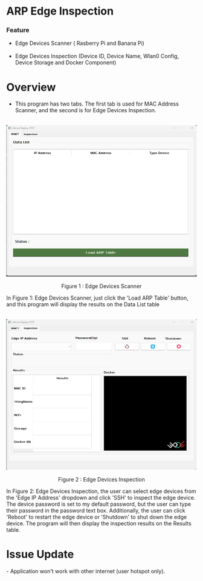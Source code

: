<H1> ARP Edge Inspection </H1>

<H3> Feature </H3>

- Edge Devices Scanner ( Rasberry Pi and Banana Pi) <br></br>
- Edge Devices Inspection (Device ID, Device Name, Wlan0 Config, Device Storage and Docker Component)

<H1> Overview </H1>

- This program has two tabs. The first tab is used for MAC Address Scanner, and the second is for Edge Devices Inspection. <br> </br>
<p align="center">

![Alt text](img/ARP_F1.png)
<p align="center"> Figure 1 : Edge Devices Scanner</p> 
In Figure 1: Edge Devices Scanner, just click the 'Load ARP Table' button, and this program will display the results on the Data List table <br></br>

![!\[Alt text\](image.png)](img/ARP_F2.png)
<p align="center"> Figure 2 : Edge Devices Inspection </p>  
In Figure 2: Edge Devices Inspection, the user can select edge devices from the 'Edge IP Address' dropdown and click 'SSH' to inspect the edge device. The device password is set to my default password, but the user can type their password in the password text box. Additionally, the user can click 'Reboot' to restart the edge device or 'Shutdown' to shut down the edge device. The program will then display the inspection results on the Results table.

</p>

<H1> Issue Update </H1>
- Application won't work with other internet (user hotspot only). <br> </br>
